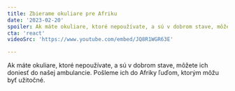 ```yaml
---
title: Zbierame okuliare pre Afriku
date: '2023-02-20'
spoiler: Ak máte okuliare, ktoré nepoužívate, a sú v dobrom stave, môžete ich doniesť do našej ambulancie. Pošleme ich do Afriky ľuďom, ktorým môžu byť užitočné.
cta: 'react'
videoSrc: 'https://www.youtube.com/embed/JQ8R1WGR63E'

---
```


Ak máte okuliare, ktoré nepoužívate, a sú v dobrom stave, môžete ich doniesť do našej ambulancie. Pošleme ich do Afriky ľuďom, ktorým môžu byť užitočné.

